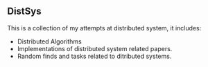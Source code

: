## DistSys
This is a collection of my attempts at distributed system, it includes:
- Distributed Algorithms
- Implementations of distributed system related papers.
- Random finds and tasks related to ditributed systems.
